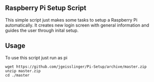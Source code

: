 ## Raspberry Pi Setup Script

This simple script just makes some tasks to setup a Raspberry Pi automatically. It creates new login screen with general information and guides the user through inital setup. 

## Usage 
To use this script just run as pi

```
wget https://github.com/jgeisslinger/Pi-Setup/archive/master.zip
unzip master.zip
cd ./master

```